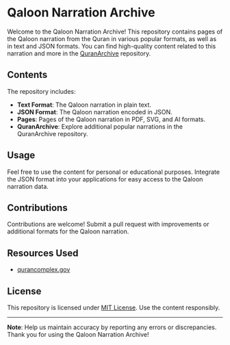 # Qaloon Narration Archive

Welcome to the Qaloon Narration Archive! This repository contains pages of the Qaloon narration from the Quran in various popular formats, as well as in text and JSON formats. You can find high-quality content related to this narration and more in the [QuranArchive](https://github.com/Qiblah/QuranArchive) repository.

## Contents

The repository includes:
- **Text Format**: The Qaloon narration in plain text.
- **JSON Format**: The Qaloon narration encoded in JSON.
- **Pages**: Pages of the Qaloon narration in PDF, SVG, and AI formats.
- **QuranArchive**: Explore additional popular narrations in the QuranArchive repository.

## Usage

Feel free to use the content for personal or educational purposes. Integrate the JSON format into your applications for easy access to the Qaloon narration data.

## Contributions

Contributions are welcome! Submit a pull request with improvements or additional formats for the Qaloon narration.

## Resources Used

- [qurancomplex.gov](https://dm.qurancomplex.gov.sa/)


## License

This repository is licensed under [MIT License](LICENSE). Use the content responsibly.

---
**Note**: Help us maintain accuracy by reporting any errors or discrepancies. Thank you for using the Qaloon Narration Archive!
